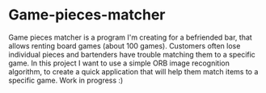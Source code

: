 # Game-pieces-matcher
 
Game pieces matcher is a program I'm creating for a befriended bar, that allows renting board games (about 100 games).
Customers often lose individual pieces and bartenders have trouble matching them to a specific game.
In this project I want to use a simple ORB image recognition algorithm, to create a quick application that will help them match items to a specific game.
Work in progress :)

